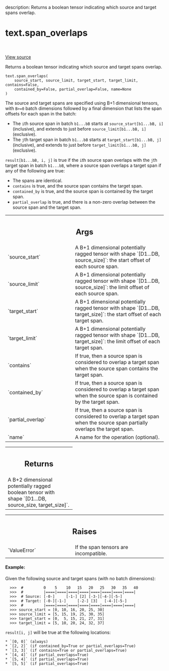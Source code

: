 description: Returns a boolean tensor indicating which source and target spans
overlap.

<div itemscope itemtype="http://developers.google.com/ReferenceObject">
<meta itemprop="name" content="text.span_overlaps" />
<meta itemprop="path" content="Stable" />
</div>

# text.span_overlaps

<!-- Insert buttons and diff -->

<table class="tfo-notebook-buttons tfo-api nocontent" align="left">

</table>

<a target="_blank" href="https://github.com/tensorflow/text/tree/master/tensorflow_text/python/ops/pointer_ops.py">View
source</a>

Returns a boolean tensor indicating which source and target spans overlap.

<pre class="devsite-click-to-copy prettyprint lang-py tfo-signature-link">
<code>text.span_overlaps(
    source_start, source_limit, target_start, target_limit, contains=False,
    contained_by=False, partial_overlap=False, name=None
)
</code></pre>

<!-- Placeholder for "Used in" -->

The source and target spans are specified using B+1 dimensional tensors,
with `B>=0` batch dimensions followed by a final dimension that lists the
span offsets for each span in the batch:

* The `i`th source span in batch `b1...bB` starts at
  `source_start[b1...bB, i]` (inclusive), and extends to just before
  `source_limit[b1...bB, i]` (exclusive).
* The `j`th target span in batch `b1...bB` starts at
  `target_start[b1...bB, j]` (inclusive), and extends to just before
  `target_limit[b1...bB, j]` (exclusive).

`result[b1...bB, i, j]` is true if the `i`th source span overlaps with the
`j`th target span in batch `b1...bB`, where a source span overlaps a target
span if any of the following are true:

  * The spans are identical.
  * `contains` is true, and the source span contains the target span.
  * `contained_by` is true, and the source span is contained by the target
    span.
  * `partial_overlap` is true, and there is a non-zero overlap between the
    source span and the target span.

<!-- Tabular view -->
 <table class="responsive fixed orange">
<colgroup><col width="214px"><col></colgroup>
<tr><th colspan="2"><h2 class="add-link">Args</h2></th></tr>

<tr>
<td>
`source_start`
</td>
<td>
A B+1 dimensional potentially ragged tensor with shape
`[D1...DB, source_size]`: the start offset of each source span.
</td>
</tr><tr>
<td>
`source_limit`
</td>
<td>
A B+1 dimensional potentially ragged tensor with shape
`[D1...DB, source_size]`: the limit offset of each source span.
</td>
</tr><tr>
<td>
`target_start`
</td>
<td>
A B+1 dimensional potentially ragged tensor with shape
`[D1...DB, target_size]`: the start offset of each target span.
</td>
</tr><tr>
<td>
`target_limit`
</td>
<td>
A B+1 dimensional potentially ragged tensor with shape
`[D1...DB, target_size]`: the limit offset of each target span.
</td>
</tr><tr>
<td>
`contains`
</td>
<td>
If true, then a source span is considered to overlap a target span
when the source span contains the target span.
</td>
</tr><tr>
<td>
`contained_by`
</td>
<td>
If true, then a source span is considered to overlap a target
span when the source span is contained by the target span.
</td>
</tr><tr>
<td>
`partial_overlap`
</td>
<td>
If true, then a source span is considered to overlap a
target span when the source span partially overlaps the target span.
</td>
</tr><tr>
<td>
`name`
</td>
<td>
A name for the operation (optional).
</td>
</tr>
</table>

<!-- Tabular view -->
 <table class="responsive fixed orange">
<colgroup><col width="214px"><col></colgroup>
<tr><th colspan="2"><h2 class="add-link">Returns</h2></th></tr>
<tr class="alt">
<td colspan="2">
A B+2 dimensional potentially ragged boolean tensor with shape
`[D1...DB, source_size, target_size]`.
</td>
</tr>

</table>

<!-- Tabular view -->
 <table class="responsive fixed orange">
<colgroup><col width="214px"><col></colgroup>
<tr><th colspan="2"><h2 class="add-link">Raises</h2></th></tr>

<tr>
<td>
`ValueError`
</td>
<td>
If the span tensors are incompatible.
</td>
</tr>
</table>

#### Example:
  Given the following source and target spans (with no batch dimensions):

```
  >>>  #         0    5    10   15   20   25   30   35   40
  >>>  #         |====|====|====|====|====|====|====|====|
  >>>  # Source: [-0-]     [-1-] [2] [-3-][-4-][-5-]
  >>>  # Target: [-0-][-1-]     [-2-] [3]   [-4-][-5-]
  >>>  #         |====|====|====|====|====|====|====|====|
  >>> source_start = [0, 10, 16, 20, 25, 30]
  >>> source_limit = [5, 15, 19, 25, 30, 35]
  >>> target_start = [0,  5, 15, 21, 27, 31]
  >>> target_limit = [5, 10, 20, 24, 32, 37]
```

  `result[i, j]` will be true at the following locations:

```
* `[0, 0]` (always)
* `[2, 2]` (if contained_by=True or partial_overlaps=True)
* `[3, 3]` (if contains=True or partial_overlaps=True)
* `[4, 4]` (if partial_overlaps=True)
* `[5, 4]` (if partial_overlaps=True)
* `[5, 5]` (if partial_overlaps=True)
```

